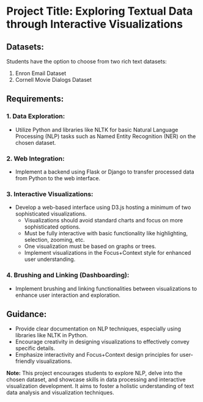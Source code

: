 # Project Title: Exploring Textual Data through Interactive Visualizations


## Datasets:
Students have the option to choose from two rich text datasets:
1. Enron Email Dataset
2. Cornell Movie Dialogs Dataset

## Requirements:
### 1. Data Exploration:
- Utilize Python and libraries like NLTK for basic Natural Language Processing (NLP) tasks such as Named Entity Recognition (NER) on the chosen dataset.

### 2. Web Integration:
- Implement a backend using Flask or Django to transfer processed data from Python to the web interface.

### 3. Interactive Visualizations:
- Develop a web-based interface using D3.js hosting a minimum of two sophisticated visualizations.
    - Visualizations should avoid standard charts and focus on more sophisticated options.
    - Must be fully interactive with basic functionality like highlighting, selection, zooming, etc.
    - One visualization must be based on graphs or trees.
    - Implement visualizations in the Focus+Context style for enhanced user understanding.

### 4. Brushing and Linking (Dashboarding):
- Implement brushing and linking functionalities between visualizations to enhance user interaction and exploration.

## Guidance:
- Provide clear documentation on NLP techniques, especially using libraries like NLTK in Python.
- Encourage creativity in designing visualizations to effectively convey specific details.
- Emphasize interactivity and Focus+Context design principles for user-friendly visualizations.

**Note:** This project encourages students to explore NLP, delve into the chosen dataset, and showcase skills in data processing and interactive visualization development. It aims to foster a holistic understanding of text data analysis and visualization techniques.